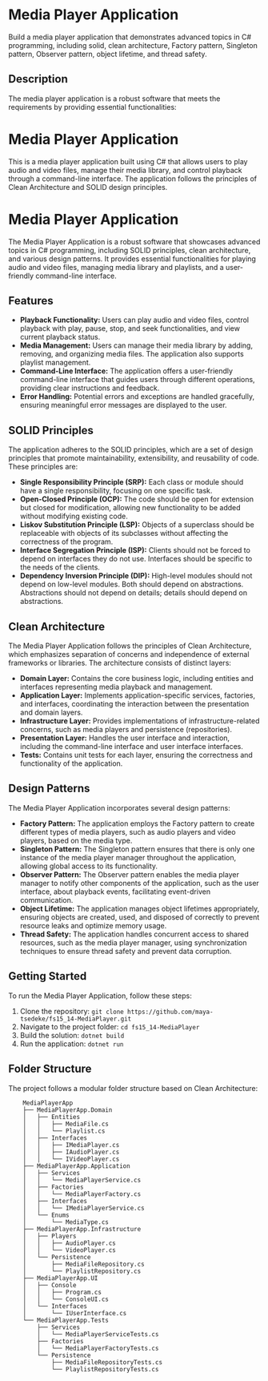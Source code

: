 # Media Player Application

Build a media player application that demonstrates advanced topics in C# programming, including solid, clean architecture, Factory pattern, Singleton pattern, Observer pattern, object lifetime, and thread safety.

## Description

The media player application is a robust software that meets the requirements by providing essential functionalities:
# Media Player Application

This is a media player application built using C# that allows users to play audio and video files, manage their media library, and control playback through a command-line interface. The application follows the principles of Clean Architecture and SOLID design principles.
# Media Player Application

The Media Player Application is a robust software that showcases advanced topics in C# programming, including SOLID principles, clean architecture, and various design patterns. It provides essential functionalities for playing audio and video files, managing media library and playlists, and a user-friendly command-line interface.

## Features

- **Playback Functionality:** Users can play audio and video files, control playback with play, pause, stop, and seek functionalities, and view current playback status.
- **Media Management:** Users can manage their media library by adding, removing, and organizing media files. The application also supports playlist management.
- **Command-Line Interface:** The application offers a user-friendly command-line interface that guides users through different operations, providing clear instructions and feedback.
- **Error Handling:** Potential errors and exceptions are handled gracefully, ensuring meaningful error messages are displayed to the user.

## SOLID Principles

The application adheres to the SOLID principles, which are a set of design principles that promote maintainability, extensibility, and reusability of code. These principles are:

- **Single Responsibility Principle (SRP):** Each class or module should have a single responsibility, focusing on one specific task.
- **Open-Closed Principle (OCP):** The code should be open for extension but closed for modification, allowing new functionality to be added without modifying existing code.
- **Liskov Substitution Principle (LSP):** Objects of a superclass should be replaceable with objects of its subclasses without affecting the correctness of the program.
- **Interface Segregation Principle (ISP):** Clients should not be forced to depend on interfaces they do not use. Interfaces should be specific to the needs of the clients.
- **Dependency Inversion Principle (DIP):** High-level modules should not depend on low-level modules. Both should depend on abstractions. Abstractions should not depend on details; details should depend on abstractions.

## Clean Architecture

The Media Player Application follows the principles of Clean Architecture, which emphasizes separation of concerns and independence of external frameworks or libraries. The architecture consists of distinct layers:

- **Domain Layer:** Contains the core business logic, including entities and interfaces representing media playback and management.
- **Application Layer:** Implements application-specific services, factories, and interfaces, coordinating the interaction between the presentation and domain layers.
- **Infrastructure Layer:** Provides implementations of infrastructure-related concerns, such as media players and persistence (repositories).
- **Presentation Layer:** Handles the user interface and interaction, including the command-line interface and user interface interfaces.
- **Tests:** Contains unit tests for each layer, ensuring the correctness and functionality of the application.

## Design Patterns

The Media Player Application incorporates several design patterns:

- **Factory Pattern:** The application employs the Factory pattern to create different types of media players, such as audio players and video players, based on the media type.
- **Singleton Pattern:** The Singleton pattern ensures that there is only one instance of the media player manager throughout the application, allowing global access to its functionality.
- **Observer Pattern:** The Observer pattern enables the media player manager to notify other components of the application, such as the user interface, about playback events, facilitating event-driven communication.
- **Object Lifetime:** The application manages object lifetimes appropriately, ensuring objects are created, used, and disposed of correctly to prevent resource leaks and optimize memory usage.
- **Thread Safety:** The application handles concurrent access to shared resources, such as the media player manager, using synchronization techniques to ensure thread safety and prevent data corruption.

## Getting Started

To run the Media Player Application, follow these steps:

1. Clone the repository: `git clone https://github.com/maya-tsedeke/fs15_14-MediaPlayer.git`
2. Navigate to the project folder: `cd fs15_14-MediaPlayer`
3. Build the solution: `dotnet build`
4. Run the application: `dotnet run`

## Folder Structure

The project follows a modular folder structure based on Clean Architecture:

        MediaPlayerApp
        ├── MediaPlayerApp.Domain
        │   ├── Entities
        │   │   ├── MediaFile.cs
        │   │   └── Playlist.cs
        │   ├── Interfaces
        │   │   ├── IMediaPlayer.cs
        │   │   ├── IAudioPlayer.cs
        │   │   └── IVideoPlayer.cs
        ├── MediaPlayerApp.Application
        │   ├── Services
        │   │   └── MediaPlayerService.cs
        │   ├── Factories
        │   │   └── MediaPlayerFactory.cs
        │   ├── Interfaces
        │   │   └── IMediaPlayerService.cs
        │   └── Enums
        │       └── MediaType.cs
        ├── MediaPlayerApp.Infrastructure
        │   ├── Players
        │   │   ├── AudioPlayer.cs
        │   │   └── VideoPlayer.cs
        │   └── Persistence
        │       ├── MediaFileRepository.cs
        │       └── PlaylistRepository.cs
        ├── MediaPlayerApp.UI
        │   ├── Console
        │   │   ├── Program.cs
        │   │   └── ConsoleUI.cs
        │   └── Interfaces
        │       └── IUserInterface.cs
        └── MediaPlayerApp.Tests
            ├── Services
            │   └── MediaPlayerServiceTests.cs
            ├── Factories
            │   └── MediaPlayerFactoryTests.cs
            └── Persistence
                ├── MediaFileRepositoryTests.cs
                └── PlaylistRepositoryTests.cs
